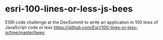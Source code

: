 esri-100-lines-or-less-js-bees
==============================

ESRI code challenge at the DevSummit to write an application in 100 lines of JavaScript code or less https://github.com/Esri/100-lines-or-less-js/tree/master/bees
